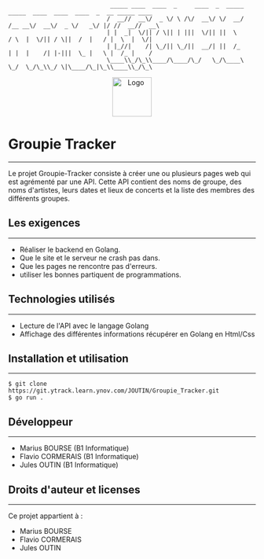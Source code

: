                                  _____ ____  ____  _     ____  _  _____   _____  ____  ____  ____  _  __ _____ ____ 
                                /  __//  __\/  _ \/ \ /\/  __\/ \/  __/  /__ __\/  __\/  _ \/   _\/ |/ //  __//  __\
                                | |  _|  \/|| / \|| | |||  \/|| ||  \      / \  |  \/|| / \||  /  |   / |  \  |  \/|
                                | |_//|    /| \_/|| \_/||  __/| ||  /_     | |  |    /| |-|||  \_ |   \ |  /_ |    /
                                \____\\_/\_\\____/\____/\_/   \_/\____\    \_/  \_/\_\\_/ \|\____/\_|\_\\____\\_/\_\

<div align="center">
    <img src="../static/img/logo2.png" alt="Logo" width="80" height="80">
  </a>
</div>

# Groupie Tracker
***
Le projet Groupie-Tracker consiste à créer une ou plusieurs pages web qui est agrémenté par une API. 
Cette API contient des noms de groupe, des noms d'artistes, leurs dates et lieux de concerts et la liste des membres des différents groupes. 

<!-- Les exigences -->
## Les exigences
***
- Réaliser le backend en Golang.
- Que le site et le serveur ne crash pas dans.
- Que les pages ne rencontre pas d'erreurs.
- utiliser les bonnes partiquent de programmations.

## Technologies utilisés
***
- Lecture de l'API avec le langage Golang
- Affichage des différentes informations récupérer en Golang en Html/Css

## Installation et utilisation
***
```
$ git clone https://git.ytrack.learn.ynov.com/JOUTIN/Groupie_Tracker.git
$ go run .
```

## Développeur
***
- Marius BOURSE (B1 Informatique)
- Flavio CORMERAIS (B1 Informatique)
- Jules OUTIN (B1 Informatique)

## Droits d'auteur et licenses
***
Ce projet appartient à :

- Marius BOURSE
- Flavio CORMERAIS
- Jules OUTIN